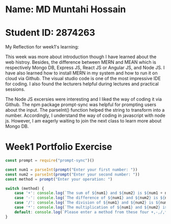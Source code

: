 # Name: MD Muntahi Hossain  
# Student ID: 2874263
My Reflection for week1's learning:

This week was more about introduction though I have learned about the web histroy. 
Besides, the difference between MERN and MEAN which is respectively Mongo DB, Express JS, React JS or Angular JS, and Node JS.
I have also learned how to install MERN in my system and how to run it on cloud via Github. The visual studio code is one of the most impressive IDE for coding. I also found the lecturers helpful during lectures and practical sessions.

The Node JS excersies were interesting and I liked the way of coding it via Github. 
The npm package prompt-sync was helpful for prompting users about the input. 
The parseInt() function helped the string to transform into a number.
Accordingly, I understand the way of coding in javascript with node js. 
However, I am eagerly waiting to join the next class to learn more about Mongo DB.


# Week1 Portfolio Exercise
```javascript
const prompt = require("prompt-sync")()

const num1 = parseInt(prompt("Enter your first number: "))
const num2 = parseInt(prompt("Enter your second number: "))
const method = prompt("Enter your operation: ")

switch (method) {
    case '+': console.log(`The sum of ${num1} and ${num2} is ${num1 + num2}`);break;
    case '-': console.log(`The difference of ${num1} and ${num2} is ${num1 - num2}`);break;
    case '/': console.log(`The division of ${num1} and ${num2} is ${num1 / num2}`);break;
    case '*': console.log(`The multiplication of ${num1} and ${num2} is ${num1 * num2}`);break;
    default: console.log(`Please enter a method from these four +,-,/,*`); 
}
```

